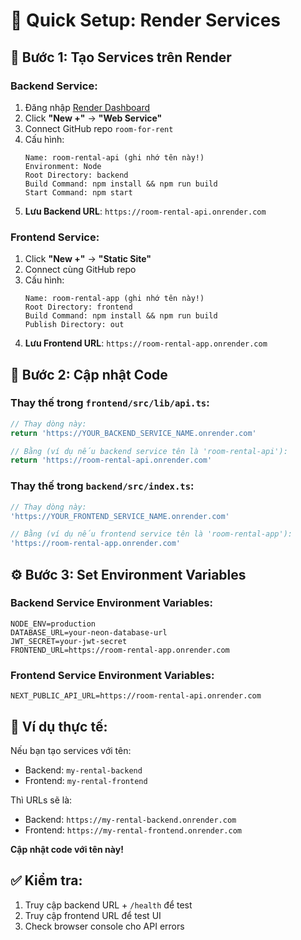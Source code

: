 # 🚀 Quick Setup: Render Services

## 📝 **Bước 1: Tạo Services trên Render**

### Backend Service:
1. Đăng nhập [Render Dashboard](https://dashboard.render.com)
2. Click **"New +"** → **"Web Service"**
3. Connect GitHub repo `room-for-rent`
4. Cấu hình:
   ```
   Name: room-rental-api (ghi nhớ tên này!)
   Environment: Node
   Root Directory: backend
   Build Command: npm install && npm run build
   Start Command: npm start
   ```
5. **Lưu Backend URL**: `https://room-rental-api.onrender.com`

### Frontend Service:
1. Click **"New +"** → **"Static Site"**
2. Connect cùng GitHub repo
3. Cấu hình:
   ```
   Name: room-rental-app (ghi nhớ tên này!)
   Root Directory: frontend
   Build Command: npm install && npm run build
   Publish Directory: out
   ```
4. **Lưu Frontend URL**: `https://room-rental-app.onrender.com`

## 🔧 **Bước 2: Cập nhật Code**

### Thay thế trong `frontend/src/lib/api.ts`:
```typescript
// Thay dòng này:
return 'https://YOUR_BACKEND_SERVICE_NAME.onrender.com'

// Bằng (ví dụ nếu backend service tên là 'room-rental-api'):
return 'https://room-rental-api.onrender.com'
```

### Thay thế trong `backend/src/index.ts`:
```typescript
// Thay dòng này:
'https://YOUR_FRONTEND_SERVICE_NAME.onrender.com'

// Bằng (ví dụ nếu frontend service tên là 'room-rental-app'):
'https://room-rental-app.onrender.com'
```

## ⚙️ **Bước 3: Set Environment Variables**

### Backend Service Environment Variables:
```
NODE_ENV=production
DATABASE_URL=your-neon-database-url
JWT_SECRET=your-jwt-secret
FRONTEND_URL=https://room-rental-app.onrender.com
```

### Frontend Service Environment Variables:
```
NEXT_PUBLIC_API_URL=https://room-rental-api.onrender.com
```

## 🎯 **Ví dụ thực tế:**

Nếu bạn tạo services với tên:
- Backend: `my-rental-backend`
- Frontend: `my-rental-frontend`

Thì URLs sẽ là:
- Backend: `https://my-rental-backend.onrender.com`
- Frontend: `https://my-rental-frontend.onrender.com`

**Cập nhật code với tên này!**

## ✅ **Kiểm tra:**
1. Truy cập backend URL + `/health` để test
2. Truy cập frontend URL để test UI
3. Check browser console cho API errors
